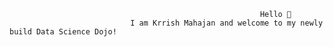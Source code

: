                                                             Hello 👋
                               I am Krrish Mahajan and welcome to my newly build Data Science Dojo!
